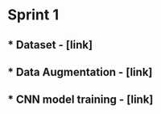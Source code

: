 # Sprint 1
## * Dataset              - [link]
## * Data Augmentation    - [link]
## * CNN model training   - [link]
